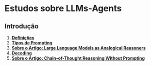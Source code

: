 # Estudos sobre LLMs-Agents

## Introdução

1. **[Definições](/basico/anot01.md)**<br>
2. **[Tipos de Prompting](/basico/anot02.md)**<br>
3. **[Sobre o Artigo: Large Language Models as Analogical Reasoners](/basico/anot03.md)**<br>
4. **[Decoding](/basico/anot05.md)**<br>
5. **[Sobre o Artigo: Chain-of-Thought Reasoning Without Prompting](/basico/anot04.md)**<br>
